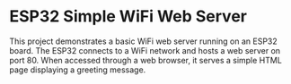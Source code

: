 # ESP32 Simple WiFi Web Server
This project demonstrates a basic WiFi web server running on an ESP32 board.
The ESP32 connects to a WiFi network and hosts a web server on port 80. When accessed through a web browser, it serves a simple HTML page displaying a greeting message.
